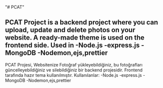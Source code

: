"# PCAT" 


PCAT Project is a backend project where you can upload, update and delete photos on your website.
A ready-made theme is used on the frontend side. 
Used in 
-Node.js
-express.js
-MongoDB
-Nodemon,ejs,prettier
---------------------------------------------------
PCAT Projesi, Websitenize Fotoğraf yükleyebildiğiniz, bu fotoğrafları güncelleyebildiğiniz ve silebildiğiniz bir backend projesidir.
Frontend tarafında hazır tema kullanılmıştır. 
Kullanılanlar: 
-Node.js
-express.js
-MongoDB
-Nodemon,ejs,prettier
